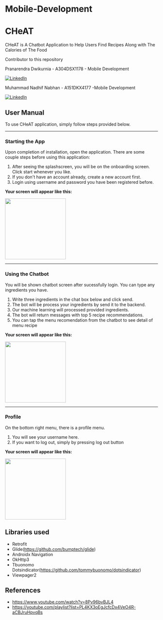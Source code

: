 # Mobile-Development

# CHeAT
CHeAT is A Chatbot Application to Help Users Find Recipes Along with The Calories of The Food

Contributor to this repository

Pranarendra Dwikurnia - A304DSX1178 - Mobile Development 

[![LinkedIn](https://img.shields.io/badge/linkedin-%230077B5.svg?style=for-the-badge&logo=linkedin&logoColor=white)](https://www.linkedin.com/in/pranarendra08/)

Muhammad Nadhif Nabhan - A151DKX4177 -Mobile Development 

[![LinkedIn](https://img.shields.io/badge/linkedin-%230077B5.svg?style=for-the-badge&logo=linkedin&logoColor=white)](https://www.linkedin.com/in/muhammad-nadhif-nabhan-651972198/)


## User Manual
To use CHeAT application, simply follow steps provided below.

-----

<h3>Starting the App</h3>

Upon completion of installation, open the application. There are some couple steps before using this application:

1. After seeing the splashscreen, you will be on the onboarding screen. Click start whenever you like.
2. If you don't have an account already, create a new account first.
3. Login using username and password you have been registered before.

**Your screen will appear like this:**

<kbd>
<img src="https://github.com/CHeAT-C23-PS312/Mobile-Development/assets/92442022/7318497a-000c-4abd-9d14-fb91eb92444b" width="200">
</kbd>

-----

<h3>Using the Chatbot</h3>

You will be shown chatbot screen after sucessfully login. You can type any ingredients you have.
1. Write three ingredients in the chat box below and click send.
2. The bot will be process your ingredients by send it to the backend.
3. Our machine learning will processed provided ingredients.
4. The bot will return messages with top 5 recipe recommendations.
5. You can tap the menu recomendation from the chatbot to see detail of menu recipe

**Your screen will appear like this:**

<kbd>
<img src="https://github.com/CHeAT-C23-PS312/Mobile-Development/assets/92442022/42ae5546-5fe5-4b82-8357-6406b6a4c9d7" width="200">
</kbd>

-----    

<h3>Profile</h3>

On the bottom right menu, there is a profile menu.
1. You will see your username here.
2. If you want to log out, simply by pressing log out button

**Your screen will appear like this:**

<kbd>
<img src="https://github.com/CHeAT-C23-PS312/Mobile-Development/assets/92442022/3c23b8ad-b2e7-4499-97ff-0e0a6431b7f7" width="200">
</kbd>

## Libraries used

- Retrofit
- Glide(https://github.com/bumptech/glide)
- Androidx Navigation
- OkHttp3
- Tbuonomo Dotsindicator(https://github.com/tommybuonomo/dotsindicator)
- Viewpager2

## References
- https://www.youtube.com/watch?v=8Pv96bvBJL4
- https://youtube.com/playlist?list=PL4KX3oEgJcfcDx4VeO4R-aCBJruHpvqBs
